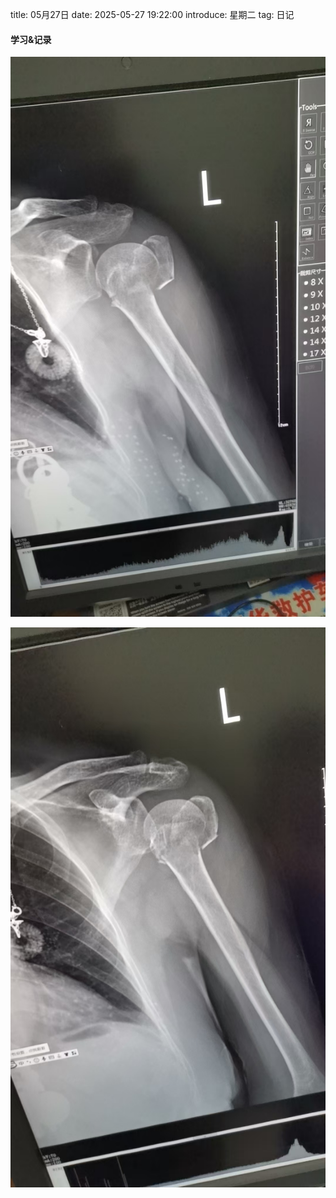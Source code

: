 title: 05月27日
date: 2025-05-27 19:22:00
introduce: 星期二
tag: 日记

#### 学习&记录
![1](/static/img/2025/05/27/1.jpg)

![2](/static/img/2025/05/27/2.jpg)

